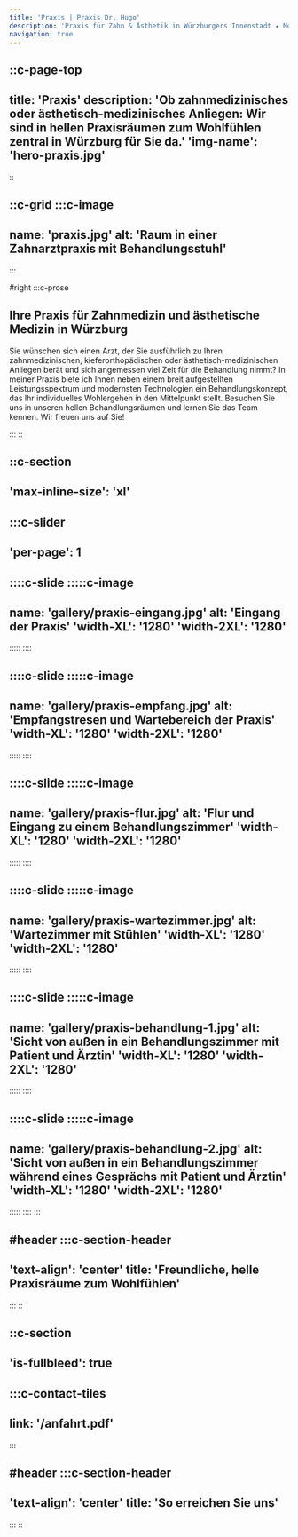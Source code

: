 ```yaml
---
title: 'Praxis | Praxis Dr. Hugo'
description: 'Praxis für Zahn & Ästhetik in Würzburgers Innenstadt ★ Modernste Ausstattung ★ Langjährige Erfahrung ★ Wir sind für Sie da!'
navigation: true
---
```


::c-page-top
---
title: 'Praxis'
description: 'Ob zahnmedizinisches oder ästhetisch-medizinisches Anliegen: Wir sind in hellen Praxisräumen zum Wohlfühlen zentral in Würzburg für Sie da.'
'img-name': 'hero-praxis.jpg'
---
::

::c-grid
:::c-image
---
name: 'praxis.jpg'
alt: 'Raum in einer Zahnarztpraxis mit Behandlungsstuhl'
---
:::

#right
:::c-prose
## Ihre Praxis für Zahnmedizin und ästhetische Medizin in Würzburg

Sie wünschen sich einen Arzt, der Sie ausführlich zu Ihren zahnmedizinischen, 
kieferorthopädischen oder ästhetisch-medizinischen Anliegen berät und sich 
angemessen viel Zeit für die Behandlung nimmt? In meiner Praxis biete ich Ihnen 
neben einem breit aufgestellten Leistungsspektrum und modernsten Technologien 
ein Behandlungskonzept, das Ihr individuelles Wohlergehen in den Mittelpunkt stellt.
Besuchen Sie uns in unseren hellen Behandlungsräumen und lernen Sie das Team kennen. 
Wir freuen uns auf Sie! 

:::
::

::c-section
---
'max-inline-size': 'xl'
---

:::c-slider
---
'per-page': 1
---

::::c-slide
:::::c-image
---
name: 'gallery/praxis-eingang.jpg'
alt: 'Eingang der Praxis'
'width-XL': '1280'
'width-2XL': '1280'
---
:::::
::::

::::c-slide
:::::c-image
---
name: 'gallery/praxis-empfang.jpg'
alt: 'Empfangstresen und Wartebereich der Praxis'
'width-XL': '1280'
'width-2XL': '1280'
---
:::::
::::

::::c-slide
:::::c-image
---
name: 'gallery/praxis-flur.jpg'
alt: 'Flur und Eingang zu einem Behandlungszimmer'
'width-XL': '1280'
'width-2XL': '1280'
---
:::::
::::

::::c-slide
:::::c-image
---
name: 'gallery/praxis-wartezimmer.jpg'
alt: 'Wartezimmer mit Stühlen'
'width-XL': '1280'
'width-2XL': '1280'
---
:::::
::::

::::c-slide
:::::c-image
---
name: 'gallery/praxis-behandlung-1.jpg'
alt: 'Sicht von außen in ein Behandlungszimmer mit Patient und Ärztin'
'width-XL': '1280'
'width-2XL': '1280'
---
:::::
::::

::::c-slide
:::::c-image
---
name: 'gallery/praxis-behandlung-2.jpg'
alt: 'Sicht von außen in ein Behandlungszimmer während eines Gesprächs mit Patient und Ärztin'
'width-XL': '1280'
'width-2XL': '1280'
---
:::::
::::
:::

#header
:::c-section-header
---
'text-align': 'center'
title: 'Freundliche, helle Praxisräume zum Wohlfühlen'
---
:::
::

::c-section
---
'is-fullbleed': true
---

:::c-contact-tiles
---
link: '/anfahrt.pdf'
---
:::

#header
:::c-section-header
---
'text-align': 'center'
title: 'So erreichen Sie uns'
---
:::
::
